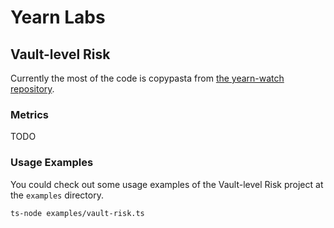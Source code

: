 # Yearn Labs

## Vault-level Risk

Currently the most of the code is copypasta from [the yearn-watch repository](https://github.com/yearn/yearn-watch).

### Metrics

TODO

### Usage Examples

You could check out some usage examples of the Vault-level Risk project at the `examples` directory.

```
ts-node examples/vault-risk.ts
```
